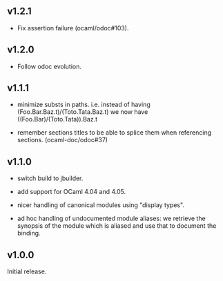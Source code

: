 v1.2.1
------

- Fix assertion failure (ocaml/odoc#103).

v1.2.0
------

- Follow odoc evolution.

v1.1.1
------

- minimize substs in paths.
  i.e. instead of having (Foo.Bar.Baz.t)/(Toto.Tata.Baz.t) we now have
  ((Foo.Bar)/(Toto.Tata)).Baz.t

- remember sections titles to be able to splice them when referencing sections.
  (ocaml-doc/odoc#37)

v1.1.0
-------

- switch build to jbuilder.

- add support for OCaml 4.04 and 4.05.

- nicer handling of canonical modules using "display types".

- ad hoc handling of undocumented module aliases: we retrieve the synopsis of
  the module which is aliased and use that to document the binding.


v1.0.0
-------

Initial release.
